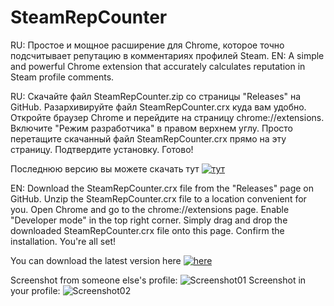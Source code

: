 # SteamRepCounter

RU: Простое и мощное расширение для Chrome, которое точно подсчитывает репутацию в комментариях профилей Steam.
EN: A simple and powerful Chrome extension that accurately calculates reputation in Steam profile comments.

RU:
Скачайте файл SteamRepCounter.zip со страницы "Releases" на GitHub.
Разархивируйте файл SteamRepCounter.crx куда вам удобно.
Откройте браузер Chrome и перейдите на страницу chrome://extensions.
Включите "Режим разработчика" в правом верхнем углу.
Просто перетащите скачанный файл SteamRepCounter.crx прямо на эту страницу.
Подтвердите установку. Готово!

Последнюю версию вы можете скачать тут [![тут](https://img.shields.io/github/v/release/TNT-CARDBOARD/SteamRepCounter)](https://github.com/TNT-CARDBOARD/SteamRepCounter/releases/latest)

EN:
Download the SteamRepCounter.crx file from the "Releases" page on GitHub.
Unzip the SteamRepCounter.crx file to a location convenient for you.
Open Chrome and go to the chrome://extensions page.
Enable "Developer mode" in the top right corner.
Simply drag and drop the downloaded SteamRepCounter.crx file onto this page.
Confirm the installation. You're all set!

You can download the latest version here [![here](https://img.shields.io/github/v/release/TNT-CARDBOARD/SteamRepCounter)](https://github.com/TNT-CARDBOARD/SteamRepCounter/releases/latest)

Screenshot from someone else's profile:
![Screenshot01](screenshots/screenshot01.png)
Screenshot in your profile:
![Screenshot02](screenshots/screenshot02.png)
